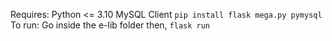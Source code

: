 Requires:
  Python <= 3.10
  MySQL Client
  `pip install flask mega.py pymysql`
To run:
  Go inside the e-lib folder then,
  `flask run`
